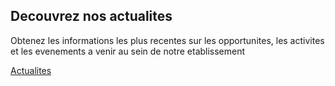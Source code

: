 ## Decouvrez nos actualites

Obtenez les informations les plus recentes sur les opportunites,
les activites et les evenements a venir au sein de notre etablissement

[Actualites](/events)